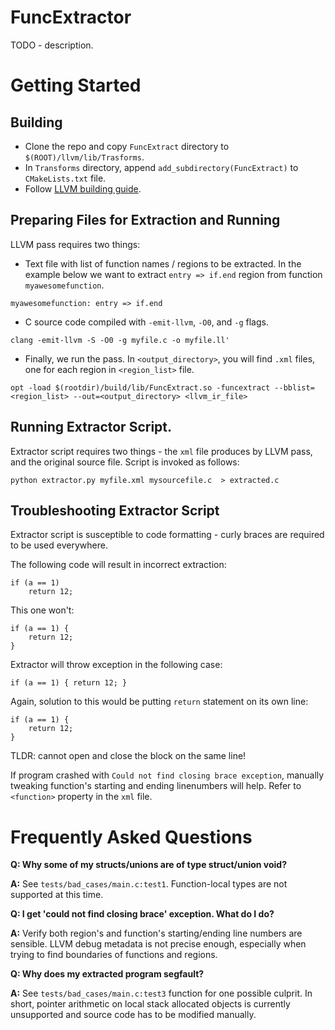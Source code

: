 # FuncExtractor
TODO - description.

# Getting Started
## Building
* Clone the repo and copy `FuncExtract` directory to `$(ROOT)/llvm/lib/Trasforms`.
* In `Transforms` directory, append `add_subdirectory(FuncExtract)` to `CMakeLists.txt` file.
* Follow [LLVM building guide](http://llvm.org/docs/GettingStarted.html).

## Preparing Files for Extraction and Running
LLVM pass requires two things:
* Text file with list of function names / regions to be extracted. In the example below we want to extract `entry => if.end` region from function `myawesomefunction`.

```
myawesomefunction: entry => if.end
```

* C source code compiled with `-emit-llvm`, `-O0`, and `-g` flags. 

```
clang -emit-llvm -S -O0 -g myfile.c -o myfile.ll'
```
* Finally, we run the pass. In `<output_directory>`, you will find `.xml` files, one for each region in `<region_list>` file.
```
opt -load $(rootdir)/build/lib/FuncExtract.so -funcextract --bblist=<region_list> --out=<output_directory> <llvm_ir_file>
```

## Running Extractor Script.
Extractor script requires two things - the `xml` file produces by LLVM pass, and the original source file. Script is invoked as follows:

```
python extractor.py myfile.xml mysourcefile.c  > extracted.c 
```

## Troubleshooting Extractor Script
Extractor script is susceptible to code formatting - curly braces are required to be used everywhere.

The following code will result in incorrect extraction:

``` 
if (a == 1) 
	return 12;
```

This one won't:
``` 
if (a == 1) {
	return 12;
}
```

Extractor will throw exception in the following case:

``` 
if (a == 1) { return 12; }
```

Again, solution to this would be putting `return` statement on its own line:

``` 
if (a == 1) {
	return 12;
}
```
TLDR: cannot open and close the block on the same line!

If program crashed with `Could not find closing brace exception`, manually tweaking function's starting and ending linenumbers will help. Refer to `<function>` property in the `xml` file.


# Frequently Asked Questions

**Q: Why some of my structs/unions are of type struct/union void?**

**A:**   See `tests/bad_cases/main.c:test1`. Function-local types are not supported at this time.

**Q: I get 'could not find closing brace' exception. What do I do?**

**A:** Verify both region's and function's starting/ending line numbers are sensible. LLVM debug metadata is not precise enough, especially when trying to find boundaries of functions and regions. 

**Q: Why does my extracted program segfault?**

**A:** See `tests/bad_cases/main.c:test3` function for one possible culprit. In short, pointer arithmetic on local stack allocated objects is currently unsupported and source code has to be modified manually.
